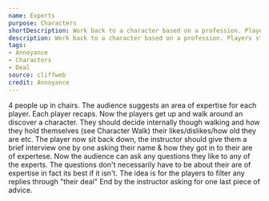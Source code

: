 ```yaml
---
name: Experts
purpose: Characters
shortDescription: Work back to a character based on a profession. Players start seated but then have time to work out a character by moving around the space.
description: Work back to a character based on a profession. Players start seated but then have time to work out a character by moving around the space. After they have a character a short interview scene is played out to get back answers filtered through this character and their specific deal.
tags:
- Annoyance
- Characters
- Deal
source: cliffweb
credit: Annoyance
---
```


4 people up in chairs.
The audience suggests an area of expertise for each player.
Each player recaps.
Now the players get up and walk around an discover a character. They should decide internally though walking and how they hold themselves (see Character Walk) their likes/dislikes/how old they are etc.
The player now sit back down, the instructor should give them a brief interview one by one asking their name & how they got in to their are of expertese. Now the audience can ask any questions they like to any of the experts. The questions don't necessarily have to be about their are of expertise in fact its best if it isn't. The idea is for the players to filter any replies through "their deal"
End by the instructor asking for one last piece of advice.
